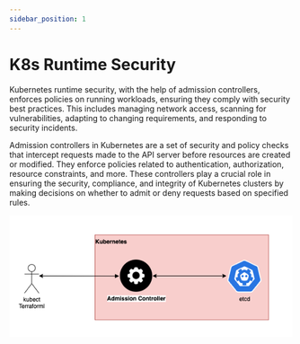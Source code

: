 ```yaml
---
sidebar_position: 1
---
```


# K8s Runtime Security

Kubernetes runtime security, with the help of admission controllers, enforces policies on running workloads, ensuring they comply with security best practices. This includes managing network access, scanning for vulnerabilities, adapting to changing requirements, and responding to security incidents.

Admission controllers in Kubernetes are a set of security and policy checks that intercept requests made to the API server before resources are created or modified. They enforce policies related to authentication, authorization, resource constraints, and more. These controllers play a crucial role in ensuring the security, compliance, and integrity of Kubernetes clusters by making decisions on whether to admit or deny requests based on specified rules.

![](img/5D_3.png)


